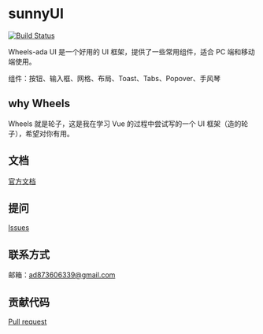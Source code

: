 # sunnyUI

[![Build Status](https://travis-ci.org/travis-ci/travis-web.svg?branch=master)](https://travis-ci.org/travis-ci/travis-web)

Wheels-ada UI 是一个好用的 UI 框架，提供了一些常用组件，适合 PC 端和移动端使用。

组件：按钮、输入框、网格、布局、Toast、Tabs、Popover、手风琴

## why Wheels

Wheels 就是轮子，这是我在学习 Vue 的过程中尝试写的一个 UI 框架（造的轮子），希望对你有用。

## 文档
[官方文档](https://adashuai5.github.io/wheels-ada/)
## 提问
[Issues](https://github.com/Adashuai5/wheels-ada/issues)
## 联系方式
邮箱：ad873606339@gmail.com
## 贡献代码
[Pull request](https://github.com/Adashuai5/wheels-ada/pulls)